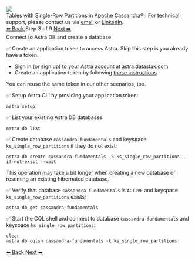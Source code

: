<!-- TOP -->
<div class="top">
  <img src="https://datastax-academy.github.io/katapod-shared-assets/images/ds-academy-logo.svg" />
  <div class="scenario-title-section">
    <span class="scenario-title">Tables with Single-Row Partitions in Apache Cassandra®</span>
    <span class="scenario-subtitle">ℹ️ For technical support, please contact us via <a href="mailto:aleksandr.volochnev@datastax.com">email</a> or <a href="https://dtsx.io/aleks">LinkedIn</a>.</span>
  </div>
</div>

<!-- NAVIGATION -->
<div id="navigation-top" class="navigation-top">
 <a href='command:katapod.loadPage?[{"step":"step2-astra"}]' 
   class="btn btn-dark navigation-top-left">⬅️ Back
 </a>
<span class="step-count"> Step 3 of 9</span>
 <a href='command:katapod.loadPage?[{"step":"step4-astra"}]' 
    class="btn btn-dark navigation-top-right">Next ➡️
  </a>
</div>

<!-- CONTENT -->

<div class="step-title">Connect to Astra DB and create a database</div>

✅ Create an application token to access Astra. Skip this step is you already have a token.

<ul>
  <li>Sign in (or sign up) to your Astra account at <a href="https://astra.datastax.com" target="_blank">astra.datastax.com</a></li>
  <li>Create an application token by following <a href="https://awesome-astra.github.io/docs/pages/astra/create-token/" target="_blank">these instructions</a></li>
</ul>

You can reuse the same token in our other scenarios, too.

✅ Setup Astra CLI by providing your application token:
```
astra setup
```

✅ List your existing Astra DB databases:
```
astra db list
```

✅ Create database `cassandra-fundamentals` and keyspace `ks_single_row_partitions` if they do not exist:
```
astra db create cassandra-fundamentals -k ks_single_row_partitions --if-not-exist --wait
```

This operation may take a bit longer when creating a new database or resuming an existing hibernated database.

✅ Verify that database `cassandra-fundamentals` is `ACTIVE` and keyspace `ks_single_row_partitions` exists:
```
astra db get cassandra-fundamentals
```

✅ Start the CQL shell and connect to database `cassandra-fundamentals` and keyspace `ks_single_row_partitions`:
```
clear
astra db cqlsh cassandra-fundamentals -k ks_single_row_partitions
```

<!-- NAVIGATION -->
<div id="navigation-bottom" class="navigation-bottom">
 <a href='command:katapod.loadPage?[{"step":"step2-astra"}]'
   class="btn btn-dark navigation-bottom-left">⬅️ Back
 </a>
 <a href='command:katapod.loadPage?[{"step":"step4-astra"}]'
    class="btn btn-dark navigation-bottom-right">Next ➡️
  </a>
</div>
